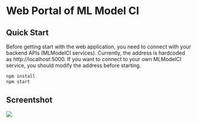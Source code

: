 # Web Portal of ML Model CI

## Quick Start

Before getting start with the web application, you need to connect with your backend APIs (MLModelCI services). Currently, the address is hardcoded as http://localhost:5000. If you want to connect to your own MLModelCI service, you should modify the address before starting.

```bash
npm install
npm start
```

## Screentshot 

![](https://i.loli.net/2020/05/12/WL2tQlf3ZpjrBPI.png)



